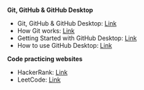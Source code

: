 **Git, GitHub & GitHub Desktop**

- Git, GitHub & GitHub Desktop: [Link](https://www.youtube.com/watch?v=8Dd7KRpKeaE)
- How Git works: [Link](https://www.youtube.com/watch?v=e9lnsKot_SQ)
- Getting Started with GitHub Desktop: [Link](https://docs.github.com/en/desktop/overview/getting-started-with-github-desktop)
- How to use GitHub Desktop: [Link](https://www.simplilearn.com/how-to-use-github-desktop-tutorial-article)

**Code practicing websites**

- HackerRank: [Link](https://www.hackerrank.com/)
- LeetCode: [Link](https://leetcode.com/)
